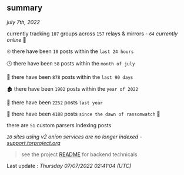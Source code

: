 
## summary
_july 7th, 2022_

currently tracking `107` groups across `157` relays & mirrors - _`64` currently online_ 📡

⏲ there have been `10` posts within the `last 24 hours`

🕓 there have been `58` posts within the `month of july`

📅 there have been `878` posts within the `last 90 days`

🏚 there have been `1902` posts within the `year of 2022`

🚀 there have been `2252` posts `last year`

🦕 there have been `4188` posts `since the dawn of ransomwatch` 🐣

there are `51` custom parsers indexing posts

_`20` sites using v2 onion services are no longer indexed - [support.torproject.org](https://support.torproject.org/onionservices/v2-deprecation/)_

> see the project [README](https://github.com/jmousqueton/ransomwatch#readme) for backend technicals



Last update : _Thursday 07/07/2022 02:41:04 (UTC)_

